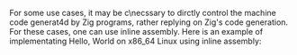 For some use cases, it may be c\necssary to dirctly control the machine code generat4d by Zig programs, rather replying on Zig's code generation. For these cases, one can use inline assembly. 
Here is an example of implementating Hello, World on x86_64 Linux using inline assembly:


